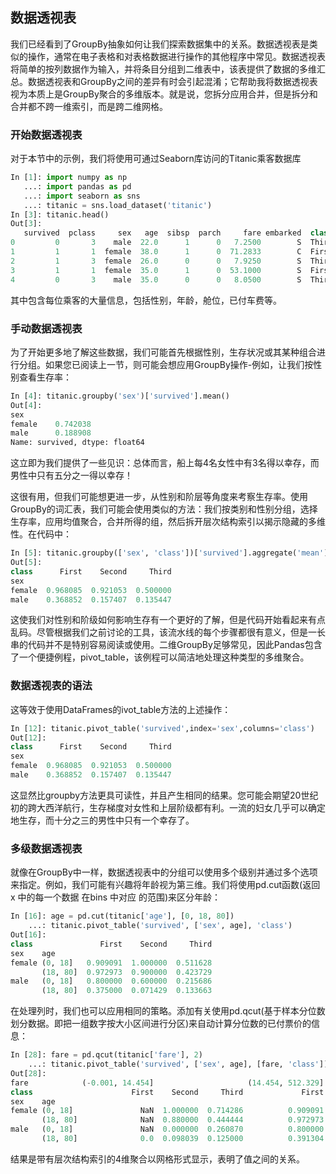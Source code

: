 ## 数据透视表
我们已经看到了GroupBy抽象如何让我们探索数据集中的关系。数据透视表是类似的操作，通常在电子表格和对表格数据进行操作的其他程序中常见。数据透视表将简单的按列数据作为输入，并将条目分组到二维表中，该表提供了数据的多维汇总。数据透视表和GroupBy之间的差异有时会引起混淆；它帮助我将数据透视表视为本质上是GroupBy聚合的多维版本。就是说，您拆分应用合并，但是拆分和合并都不跨一维索引，而是跨二维网格。

### 开始数据透视表
对于本节中的示例，我们将使用可通过Seaborn库访问的Titanic乘客数据库
```py
In [1]: import numpy as np
   ...: import pandas as pd
   ...: import seaborn as sns
   ...: titanic = sns.load_dataset('titanic')
In [3]: titanic.head()
Out[3]: 
   survived  pclass     sex   age  sibsp  parch     fare embarked  class    who  adult_male deck  embark_town alive  alone     
0         0       3    male  22.0      1      0   7.2500        S  Third    man        True  NaN  Southampton    no  False     
1         1       1  female  38.0      1      0  71.2833        C  First  woman       False    C    Cherbourg   yes  False     
2         1       3  female  26.0      0      0   7.9250        S  Third  woman       False  NaN  Southampton   yes   True     
3         1       1  female  35.0      1      0  53.1000        S  First  woman       False    C  Southampton   yes  False     
4         0       3    male  35.0      0      0   8.0500        S  Third    man        True  NaN  Southampton    no   True    
```
其中包含每位乘客的大量信息，包括性别，年龄，舱位，已付车费等。
### 手动数据透视表
 
为了开始更多地了解这些数据，我们可能首先根据性别，生存状况或其某种组合进行分组。如果您已阅读上一节，则可能会想应用GroupBy操作-例如，让我们按性别查看生存率：
```py
In [4]: titanic.groupby('sex')['survived'].mean()
Out[4]: 
sex
female    0.742038
male      0.188908
Name: survived, dtype: float64
```

 这立即为我们提供了一些见识：总体而言，船上每4名女性中有3名得以幸存，而男性中只有五分之一得以幸存！

  
这很有用，但我们可能想更进一步，从性别和阶层等角度来考察生存率。使用GroupBy的词汇表，我们可能会使用类似的方法：我们按类别和性别分组，选择生存率，应用均值聚合，合并所得的组，然后拆开层次结构索引以揭示隐藏的多维性。在代码中：
```py
In [5]: titanic.groupby(['sex', 'class'])['survived'].aggregate('mean').unstack()
Out[5]: 
class      First    Second     Third
sex
female  0.968085  0.921053  0.500000
male    0.368852  0.157407  0.135447
```
这使我们对性别和阶级如何影响生存有一个更好的了解，但是代码开始看起来有点乱码。尽管根据我们之前讨论的工具，该流水线的每个步骤都很有意义，但是一长串的代码并不是特别容易阅读或使用。二维GroupBy足够常见，因此Pandas包含了一个便捷例程，pivot_table，该例程可以简洁地处理这种类型的多维聚合。
### 数据透视表的语法
这等效于使用DataFrames的ivot_table方法的上述操作：
```py
In [12]: titanic.pivot_table('survived',index='sex',columns='class')
Out[12]: 
class      First    Second     Third
sex
female  0.968085  0.921053  0.500000
male    0.368852  0.157407  0.135447
```
这显然比groupby方法更具可读性，并且产生相同的结果。您可能会期望20世纪初的跨大西洋航行，生存梯度对女性和上层阶级都有利。一流的妇女几乎可以确定地生存，而十分之三的男性中只有一个幸存了。
### 多级数据透视表
就像在GroupBy中一样，数据透视表中的分组可以使用多个级别并通过多个选项来指定。例如，我们可能有兴趣将年龄视为第三维。我们将使用pd.cut函数(返回 x 中的每一个数据 在bins 中对应 的范围)来区分年龄：
```py
In [16]: age = pd.cut(titanic['age'], [0, 18, 80])
    ...: titanic.pivot_table('survived', ['sex', age], 'class')
Out[16]: 
class               First    Second     Third
sex    age
female (0, 18]   0.909091  1.000000  0.511628
       (18, 80]  0.972973  0.900000  0.423729
male   (0, 18]   0.800000  0.600000  0.215686
       (18, 80]  0.375000  0.071429  0.133663
```
 
在处理列时，我们也可以应用相同的策略。添加有关使用pd.qcut(基于样本分位数划分数据。即把一组数字按大小区间进行分区)来自动计算分位数的已付票价的信息：
```py
In [28]: fare = pd.qcut(titanic['fare'], 2)
    ...: titanic.pivot_table('survived', ['sex', age], [fare, 'class'])
Out[28]: 
fare            (-0.001, 14.454]                     (14.454, 512.329]
class                      First    Second     Third             First    Second     Third
sex    age
female (0, 18]               NaN  1.000000  0.714286          0.909091  1.000000  0.318182
       (18, 80]              NaN  0.880000  0.444444          0.972973  0.914286  0.391304
male   (0, 18]               NaN  0.000000  0.260870          0.800000  0.818182  0.178571
       (18, 80]              0.0  0.098039  0.125000          0.391304  0.030303  0.192308
```
结果是带有层次结构索引的4维聚合以网格形式显示，表明了值之间的关系。
